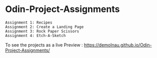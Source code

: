 # Odin-Project-Assignments
	Assignment 1: Recipes
	Assignment 2: Create a Landing Page
	Assignment 3: Rock Paper Scissors
	Assignment 4: Etch-A-Sketch
To see the projects as a live Preview : https://demolnau.github.io/Odin-Project-Assignments/
